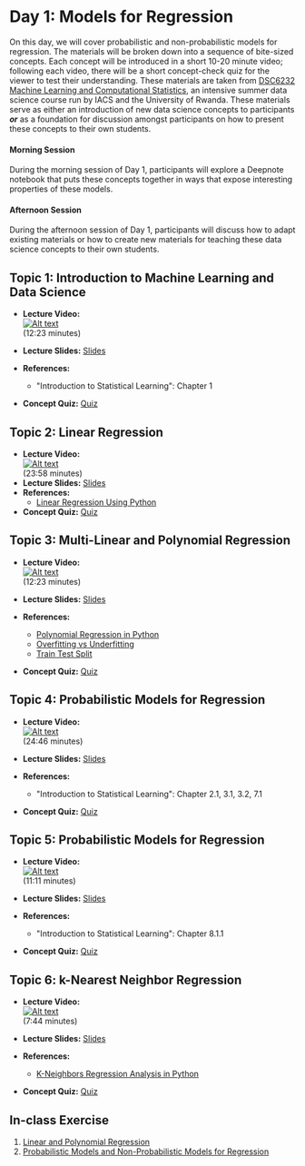 # Day 1: Models for Regression

On this day, we will cover probabilistic and non-probabilistic models for regression. The materials will be broken down into
a sequence of bite-sized concepts. Each concept will be introduced in a short 10-20 minute video; following each video, there
will be a short concept-check quiz for the viewer to test their understanding. These materials are taken from [DSC6232 Machine Learning and Computational Statistics](https://onefishy.github.io/Rwanda-Data-Science/), an intensive summer data science course run by IACS and the University of Rwanda. These
materials serve as either an introduction of new data science concepts to participants ***or*** as a foundation for
discussion amongst participants on how to present these concepts to their own students.

#### Morning Session
During the morning session of Day 1, participants will explore a Deepnote notebook that puts these concepts together in ways
that expose interesting properties of these models. 

#### Afternoon Session
During the afternoon session of Day 1, participants will discuss how to adapt existing materials or how to create new
materials for teaching these data science concepts to their own students.

## **Topic 1:** Introduction to Machine Learning and Data Science

- **Lecture Video:** <br>
[![Alt text](https://img.youtube.com/vi/UyzUQSSmlKY/0.jpg)](https://youtu.be/UyzUQSSmlKY)<br>
(12:23 minutes)

- **Lecture Slides:** [Slides](https://drive.google.com/file/d/1cR8COSU8DB7S8dJsbHc68rDN-EXUezI_/view?usp=sharing)
- **References:** 
  - "Introduction to Statistical Learning": Chapter 1
- **Concept Quiz:** [Quiz](https://forms.gle/gMo9n9UmWZCM5qTt7)

## **Topic 2:** Linear Regression

- **Lecture Video:** <br>
[![Alt text](https://img.youtube.com/vi/OCuR5p7gWlg/0.jpg)](https://youtu.be/OCuR5p7gWlg)<br> 
(23:58 minutes)
- **Lecture Slides:** [Slides](https://drive.google.com/file/d/1YkXHgzs5OJ3SPwmz18X7I6bmqjoIwG02/view?usp=sharing)
- **References:** 
  - [Linear Regression Using Python](https://towardsdatascience.com/linear-regression-using-python-b136c91bf0a2)
- **Concept Quiz:** [Quiz](https://forms.gle/GZzM4c9WKXpXt36H9)

## **Topic 3:** Multi-Linear and Polynomial Regression

- **Lecture Video:**  <br>
[![Alt text](https://img.youtube.com/vi/MnfjfarIklQ/0.jpg)](https://youtu.be/MnfjfarIklQ)  <br>
(12:23 minutes)

- **Lecture Slides:** [Slides](https://drive.google.com/file/d/1XrREBhCfHh7JzWijr0HEJtNS_9tfLX5O/view?usp=sharing)
  
- **References:** 
  - [Polynomial Regression in Python](https://towardsdatascience.com/polynomial-regression-bbe8b9d97491)
  - [Overfitting vs Underfitting](https://towardsdatascience.com/overfitting-vs-underfitting-a-complete-example-d05dd7e19765)
  - [Train Test Split](https://towardsdatascience.com/train-test-split-and-cross-validation-in-python-80b61beca4b6)
  
- **Concept Quiz:** [Quiz](https://forms.gle/tnZSKR7sY4Aaa5Cv9)

## **Topic 4:** Probabilistic Models for Regression

- **Lecture Video:**  <br>
[![Alt text](https://img.youtube.com/vi/2jl4IfnEp9Y/0.jpg)](https://youtu.be/2jl4IfnEp9Y)  <br>
(24:46 minutes)
- **Lecture Slides:** [Slides](https://drive.google.com/file/d/10wbwl8Lp-aDM2AQKiuIDb2hdKL8HhvgU/view?usp=sharing)
- **References:** 
  - "Introduction to Statistical Learning": Chapter 2.1, 3.1, 3.2, 7.1
  
- **Concept Quiz:** [Quiz](https://forms.gle/mPCASfcVwL9qDEr77)
    
## **Topic 5:** Probabilistic Models for Regression

- **Lecture Video:**  <br>
[![Alt text](https://img.youtube.com/vi/xfjX_uGRC0c/0.jpg)](https://youtu.be/xfjX_uGRC0c)  <br>
(11:11 minutes)

- **Lecture Slides:** [Slides](https://drive.google.com/file/d/1hxPra-g7I343V27VBddHJZfc4SI7j1dy/view?usp=sharing)
- **References:** 
  - "Introduction to Statistical Learning": Chapter 8.1.1
- **Concept Quiz:** [Quiz](https://forms.gle/CSVEZd6qGMswftrS7)
  
## **Topic 6:** k-Nearest Neighbor Regression
- **Lecture Video:**  <br>
[![Alt text](https://img.youtube.com/vi/sFtbCGWorj4/0.jpg)](https://youtu.be/sFtbCGWorj4)<br>
(7:44 minutes)

- **Lecture Slides:** [Slides](https://drive.google.com/file/d/1Za_ltHSdbwcVeGDh5JyfsHkTTdEbstgl/view?usp=sharing)
- **References:** 
  - [K-Neighbors Regression Analysis in Python](https://medium.com/analytics-vidhya/k-neighbors-regression-analysis-in-python-61532d56d8e4)
- **Concept Quiz:** [Quiz](https://drive.google.com/file/d/1boYTLq6tSorphrbDIWoa6cjye-4tNaOl/view?usp=sharing)


## In-class Exercise
1. [Linear and Polynomial Regression](https://deepnote.com/project/49b24b4a-576e-42d4-a435-25c4392617a6)
2. [Probabilistic Models and Non-Probabilistic Models for Regression](https://deepnote.com/project/1094ffc8-1d4d-42c2-b6dc-d0bc42c73e39)
